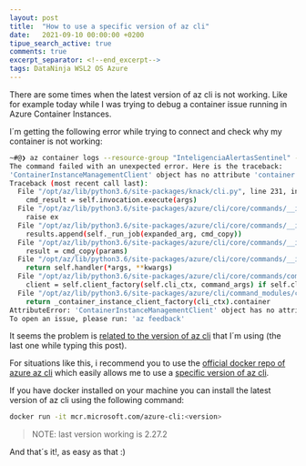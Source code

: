 ```yaml
---
layout: post
title:  "How to use a specific version of az cli"
date:   2021-09-10 00:00:00 +0200
tipue_search_active: true
comments: true
excerpt_separator: <!--end_excerpt-->
tags: DataNinja WSL2 OS Azure
---
```


There are some times when the latest version of az cli is not working. Like for example today while I was trying to debug a container issue running in Azure Container Instances.

I´m getting the following error while trying to connect and check why my container is not working:
```bash
~#@❯ az container logs --resource-group "InteligenciaAlertasSentinel" --name detector
The command failed with an unexpected error. Here is the traceback:
'ContainerInstanceManagementClient' object has no attribute 'container'
Traceback (most recent call last):
  File "/opt/az/lib/python3.6/site-packages/knack/cli.py", line 231, in invoke
    cmd_result = self.invocation.execute(args)
  File "/opt/az/lib/python3.6/site-packages/azure/cli/core/commands/__init__.py", line 657, in execute
    raise ex
  File "/opt/az/lib/python3.6/site-packages/azure/cli/core/commands/__init__.py", line 720, in _run_jobs_serially
    results.append(self._run_job(expanded_arg, cmd_copy))
  File "/opt/az/lib/python3.6/site-packages/azure/cli/core/commands/__init__.py", line 691, in _run_job
    result = cmd_copy(params)
  File "/opt/az/lib/python3.6/site-packages/azure/cli/core/commands/__init__.py", line 328, in __call__
    return self.handler(*args, **kwargs)
  File "/opt/az/lib/python3.6/site-packages/azure/cli/core/commands/command_operation.py", line 112, in handler
    client = self.client_factory(self.cli_ctx, command_args) if self.client_factory else None
  File "/opt/az/lib/python3.6/site-packages/azure/cli/command_modules/container/_client_factory.py", line 18, in cf_container
    return _container_instance_client_factory(cli_ctx).container
AttributeError: 'ContainerInstanceManagementClient' object has no attribute 'container'
To open an issue, please run: 'az feedback'
```

It seems the problem is [related to the version of az cli](https://github.com/Azure/azure-cli/issues/19475) that I´m using (the last one while typing this post).

For situations like this, i recommend you to use the [official docker repo of azure az cli](https://hub.docker.com/_/microsoft-azure-cli) which easily allows me to use a [specific version of az cli](https://mcrflowprodcentralus.data.mcr.microsoft.com/mcrprod/azure-cli?P1=1631287029&P2=1&P3=1&P4=4G2Xm%2FZgSoKLX2W856%2Feoxty3El5gyBaY2xnTS2KpLQ%3D&se=2021-09-10T15%3A17%3A09Z&sig=TDg2ib8Q5JU5FkGlx%2B7YQTXVQCJyPB8jPV6kIPf%2FEcc%3D&sp=r&sr=b&sv=2015-02-21).


<!--end_excerpt-->

If you have docker installed on your machine you can install the latest version of az cli using the following command:

```bash
docker run -it mcr.microsoft.com/azure-cli:<version>
```
>NOTE: last version working is 2.27.2

And that´s it!, as easy as that :)
